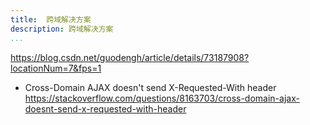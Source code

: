 ```yaml
---
title:  跨域解决方案
description: 跨域解决方案
...
```





https://blog.csdn.net/guodengh/article/details/73187908?locationNum=7&fps=1

- Cross-Domain AJAX doesn't send X-Requested-With header https://stackoverflow.com/questions/8163703/cross-domain-ajax-doesnt-send-x-requested-with-header